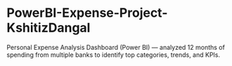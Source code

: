 # PowerBI-Expense-Project-KshitizDangal
Personal Expense Analysis Dashboard (Power BI) — analyzed 12 months of spending from multiple banks to identify top categories, trends, and KPIs.
